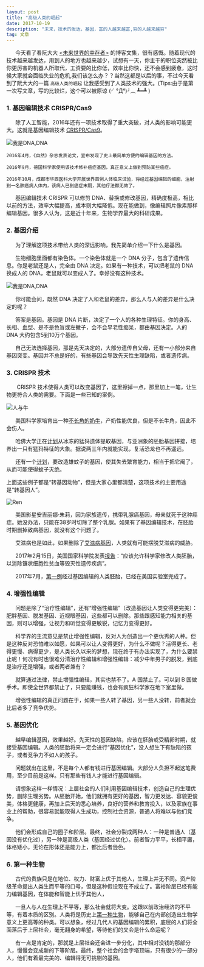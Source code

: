 ```yaml
---
layout: post
title: "高级人类的崛起"
date: 2017-10-19 
description: "未来，技术的发达，基因，富的人越来越富,穷的人越来越穷"
tag: 文章 
--- 
```


 &nbsp;&nbsp;&nbsp;&nbsp;&nbsp;&nbsp;今天看了看阮大大 [<未来世界的幸存者>](https://ruanyf.github.io/survivor?_blank) 的博客文集，很有感慨。随着现代的技术越来越发达，用到人的地方也越来越少，试想有一天，你主干的职位突然被比你更厉害的机器人所取代，工资要的比你低，效率比你快，还不会感到疲惫，这时候大家就会面临失业的危机,我们该怎么办？？当然这都是以后的事，不过今天看到了阮大大的一篇 `` 高级人类的崛起 `` 让我感受到了人类技术的强大。(Tips:由于是第一次写文章，写的比较烂，这个可以被原谅 (╯°Д°)╯︵ ┻━┻ )
 

 ### 1. 基因编辑技术 CRISPR/Cas9
 
 &nbsp;&nbsp;&nbsp;&nbsp;&nbsp;&nbsp;除了人工智能，2016年还有一项技术取得了重大突破，对人类的影响可能更大。这就是基因编辑技术 [CRISPR/Cas9](https://baike.baidu.com/item/crispr%2Fcas9/13352392?_blank)。

 ![我是DNA,DNA](http://www.ruanyifeng.com/blogimg/asset/2017/bg2017022801.jpg)
 
    2016年4月，《自然》杂志发表论文，宣布发现了史上最简单方便的编辑基因的方法。

    2016年9月，德国科学家使用该技术修补癌症基因，真正意义上做到预防某些癌症。

    2016年10月，成都市华西医科大学开展世界首例人体临床试验，将经过基因编辑的细胞，注射到一名肺癌病人体内，该病人已到癌症末期，其他疗法都无效了。

  &nbsp;&nbsp;&nbsp;&nbsp;&nbsp;&nbsp;基因编辑技术 CRISPR 可以修剪 DNA、替换或修改基因，精确度极高，相比以前的方法，效率大幅提高，成本则大幅降低。现在能做到，像编辑照片像素那样编辑基因。很多人认为，这是近十年来，生物学界最大的科研成果。

### 2. 基因介绍

&nbsp;&nbsp;&nbsp;&nbsp;&nbsp;&nbsp;为了理解这项技术带给人类的深远影响，我先简单介绍一下什么是基因。

&nbsp;&nbsp;&nbsp;&nbsp;&nbsp;&nbsp;生物细胞里面都有染色体。一个染色体就是一个 DNA 分子，包含了遗传信息。你是老鼠还是人，完全由 DNA 决定。如果有一种技术，可以把老鼠的 DNA 换成人的 DNA，老鼠就可以变成人了。幸好没有这种技术。

![我是DNA,DNA](http://www.ruanyifeng.com/blogimg/asset/2017/bg2017022802.jpg)

 &nbsp;&nbsp;&nbsp;&nbsp;&nbsp;&nbsp;你可能会问，既然 DNA 决定了人和老鼠的差异，那么人与人的差异是什么决定的呢？

 &nbsp;&nbsp;&nbsp;&nbsp;&nbsp;&nbsp;答案是基因。基因是 DNA 片断，决定了一个人的各种生理特征。你的身高、长相、血型、是不是色盲或左撇子，会不会早老性痴呆，都由基因决定。人的 DNA 大约包含5到10万个基因。

 &nbsp;&nbsp;&nbsp;&nbsp;&nbsp;&nbsp;自己无法选择基因，那是先天决定的，大部分遗传自父母，还有一小部分来自基因突变。基因并不总是好的，有些基因会导致先天性生理缺陷，或者遗传病。

 ### 3. CRISPR 技术
 
 &nbsp;&nbsp;&nbsp;&nbsp;&nbsp;&nbsp; CRISPR 技术使得人类可以改变基因了，这里擦掉一点，那里加上一笔，让生物更符合人类的需要。下面是一些已知的案例。

 ![人与牛](http://www.ruanyifeng.com/blogimg/asset/2017/bg2017022803.jpg?_blank)
 
 &nbsp;&nbsp;&nbsp;&nbsp;&nbsp;&nbsp;美国科学家培育出一种[不长角的奶牛](http://news.bioon.com/article/6698579.html?_blank)，产奶性能优良，但是不长牛角，因此不会伤人。

 &nbsp;&nbsp;&nbsp;&nbsp;&nbsp;&nbsp;哈佛大学正在[计划](http://news.bioon.com/article/6698345.html?_blank)从冰冻的猛犸遗体提取基因，与亚洲象的胚胎基因拼接，培养出一只有猛犸特征的大象。据说两三年内就能实现，复活恐龙也不再遥远。

 &nbsp;&nbsp;&nbsp;&nbsp;&nbsp;&nbsp;还有一个[计划](http://news.bioon.com/article/6678594.html?_blank)，要改造雄蚊子的基因，使其失去繁育能力，相当于把它阉了，从而可能使得蚊子灭绝。

 上面这些例子都是“转基因动物”，但是大家心里都清楚，这项技术的主要用途是“转基因人”。

 ![Ren](http://www.ruanyifeng.com/blogimg/asset/2017/bg2017022804.jpg)
 
  &nbsp;&nbsp;&nbsp;&nbsp;&nbsp;&nbsp;美国影星安吉丽娜·朱莉，因为家族遗传，携带乳腺癌基因，母亲就死于这种癌症。她没办法，只能在38岁时切除了整个乳腺。如果有了基因编辑技术，在胚胎时期删掉致病基因，就没有这个问题了。

  &nbsp;&nbsp;&nbsp;&nbsp;&nbsp;&nbsp;艾滋病也是如此，如果删除了[艾滋病基因](http://www.stdaily.com/index/kejixinwen/2016-12/20/content_486834.shtml?_blank)，人类就有可能摆脱艾滋病的威胁。

  &nbsp;&nbsp;&nbsp;&nbsp;&nbsp;&nbsp;2017年2月15日，美国国家科学院发表[报告](http://digitalpaper.stdaily.com/http_www.kjrb.com/kjrb/html/2017-02/16/content_362296.htm?div=-1)：“应该允许科学家修改人类胚胎，以消除镰状细胞性贫血等毁灭性遗传疾病”。

  &nbsp;&nbsp;&nbsp;&nbsp;&nbsp;&nbsp;2017年7月，[第一例](https://www.technologyreview.com/s/608350/first-human-embryos-edited-in-us/)经过基因编辑的人类胚胎，已经在美国实验室完成了。
 
 ### 4. 增强性编辑
 
 &nbsp;&nbsp;&nbsp;&nbsp;&nbsp;&nbsp;问题是除了“治疗性编辑”，还有“增强性编辑”（改造基因让人类变得更完美）：肥胖基因、脱发基因、近视眼基因，这些都可以删除。那些跟感知能力相关的基因，则可以增强，让视力和听觉变得更敏锐，记忆力变得更好。

 &nbsp;&nbsp;&nbsp;&nbsp;&nbsp;&nbsp;科学界的主流意见是禁止增强性编辑，反对人为创造出一个更优秀的人种。但是这种反对恐怕难以如愿，如果可以让人变得更好，为什么不做呢？活得更长、老得更慢、病得更少，是人类长久以来的梦想，现在终于有办法实现了，为什么要禁止呢！何况有时也很难分清治疗性编辑和增强性编辑：减少中年男子的脱发，到底是治疗还是增强，或者两者兼有？

 &nbsp;&nbsp;&nbsp;&nbsp;&nbsp;&nbsp;就算通过法律，禁止增强性编辑，其实也禁不了。A 国禁止了。可以到 B 国做手术。即使全世界都禁止了，只要能赚钱，也会有疯狂科学家在地下室里做。

 &nbsp;&nbsp;&nbsp;&nbsp;&nbsp;&nbsp;增强性编辑的真正问题在于，如果一些人转了基因，另一些人没转，前者就会比后者多了竞争优势。

 ### 5. 基因优化
 
 &nbsp;&nbsp;&nbsp;&nbsp;&nbsp;&nbsp;越早编辑基因，效果越好。先天性的基因缺陷，应该在胚胎或受精卵时期，就接受基因编辑。人类的胚胎将来一定会进行“基因优化”，没人想生下有缺陷的孩子，或者竞争力不如人的孩子。

 &nbsp;&nbsp;&nbsp;&nbsp;&nbsp;&nbsp;问题就出在这里，不是每个人都有钱进行基因编辑。大部分人负担不起这笔费用，至少目前是这样。只有那些有钱人才能进行基因编辑。

 &nbsp;&nbsp;&nbsp;&nbsp;&nbsp;&nbsp;请想象这样一样情况：上层社会的人们利用基因编辑技术，创造自己的生理优势，删除生理劣势。从胚胎开始，他们就拥有更好的基因，智力更发达、容貌更俊美，体格更健康，再加上后天的悉心培养，良好的营养和教育投入，以及家族在事业上的帮助，很容易就能取得人生成功，控制社会资源，普通人将难以与他们竞争。

 &nbsp;&nbsp;&nbsp;&nbsp;&nbsp;&nbsp;他们会形成自己的圈子和阶层。最终，社会分裂成两种人：一种是普通人（基因没有优化过），另一种是高级人类（基因经过优化）。前者智力平平，长相平庸，体格矮小，无论在形体还是能力上，都比后者逊色。

 ### 6. 第一种生物
 
 &nbsp;&nbsp;&nbsp;&nbsp;&nbsp;&nbsp;古代的贵族只是在地位、权力、财富上优于其他人，生理上并无不同。资产阶级革命提出人类生而平等的口号，但是这种假设现在不成立了。富裕阶层已经有能力编辑基因，在体能和智能上优于其他人，

 &nbsp;&nbsp;&nbsp;&nbsp;&nbsp;&nbsp;一旦人与人在生理上不平等，那么社会就将大变。这跟以前政治经济的不平等，有着本质的区别。人类将是历史上[第一种生物](https://www.theguardian.com/science/2016/dec/02/kazuo-ishiguro-were-coming-close-to-the-point-where-we-can-create-people-who-are-superior-to-others?_blank)，能够自己在内部创造出生物学意义上更高等的种类。可以想象，经过几代人的基因编辑的累积，底层的人们将全面落后于上层社会，毫无翻身的希望，等待他们的又会是什么命运呢？
 
 &nbsp;&nbsp;&nbsp;&nbsp;&nbsp;&nbsp;有一点是肯定的，那就是上层社会还会进一步分化，其中相对没钱的那部分人，慢慢会变成新的下等阶层。最终，整个社会的金字塔顶端，只有很少的一部分人，他们有着最完美的、编辑得无可挑剔的基因。
 